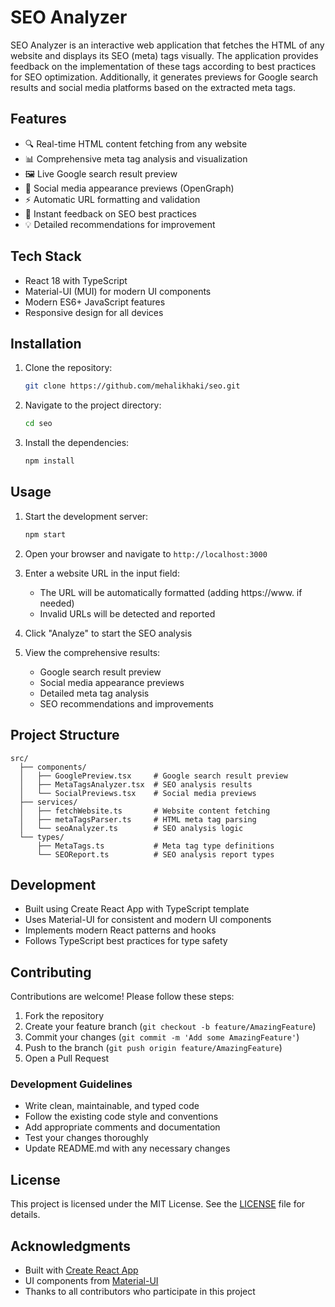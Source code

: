 # SEO Analyzer

SEO Analyzer is an interactive web application that fetches the HTML of any website and displays its SEO (meta) tags visually. The application provides feedback on the implementation of these tags according to best practices for SEO optimization. Additionally, it generates previews for Google search results and social media platforms based on the extracted meta tags.

## Features

- 🔍 Real-time HTML content fetching from any website
- 📊 Comprehensive meta tag analysis and visualization
- 🖼️ Live Google search result preview
- 📱 Social media appearance previews (OpenGraph)
- ⚡ Automatic URL formatting and validation
- 🚀 Instant feedback on SEO best practices
- 💡 Detailed recommendations for improvement

## Tech Stack

- React 18 with TypeScript
- Material-UI (MUI) for modern UI components
- Modern ES6+ JavaScript features
- Responsive design for all devices

## Installation

1. Clone the repository:
   ```bash
   git clone https://github.com/mehalikhaki/seo.git
   ```

2. Navigate to the project directory:
   ```bash
   cd seo
   ```

3. Install the dependencies:
   ```bash
   npm install
   ```

## Usage

1. Start the development server:
   ```bash
   npm start
   ```

2. Open your browser and navigate to `http://localhost:3000`

3. Enter a website URL in the input field:
   - The URL will be automatically formatted (adding https://www. if needed)
   - Invalid URLs will be detected and reported

4. Click "Analyze" to start the SEO analysis

5. View the comprehensive results:
   - Google search result preview
   - Social media appearance previews
   - Detailed meta tag analysis
   - SEO recommendations and improvements

## Project Structure

```
src/
  ├── components/
  │   ├── GooglePreview.tsx     # Google search result preview
  │   ├── MetaTagsAnalyzer.tsx  # SEO analysis results
  │   └── SocialPreviews.tsx    # Social media previews
  ├── services/
  │   ├── fetchWebsite.ts       # Website content fetching
  │   ├── metaTagsParser.ts     # HTML meta tag parsing
  │   └── seoAnalyzer.ts        # SEO analysis logic
  └── types/
      ├── MetaTags.ts           # Meta tag type definitions
      └── SEOReport.ts          # SEO analysis report types
```

## Development

- Built using Create React App with TypeScript template
- Uses Material-UI for consistent and modern UI components
- Implements modern React patterns and hooks
- Follows TypeScript best practices for type safety

## Contributing

Contributions are welcome! Please follow these steps:

1. Fork the repository
2. Create your feature branch (`git checkout -b feature/AmazingFeature`)
3. Commit your changes (`git commit -m 'Add some AmazingFeature'`)
4. Push to the branch (`git push origin feature/AmazingFeature`)
5. Open a Pull Request

### Development Guidelines

- Write clean, maintainable, and typed code
- Follow the existing code style and conventions
- Add appropriate comments and documentation
- Test your changes thoroughly
- Update README.md with any necessary changes

## License

This project is licensed under the MIT License. See the [LICENSE](LICENSE) file for details.

## Acknowledgments

- Built with [Create React App](https://github.com/facebook/create-react-app)
- UI components from [Material-UI](https://mui.com/)
- Thanks to all contributors who participate in this project